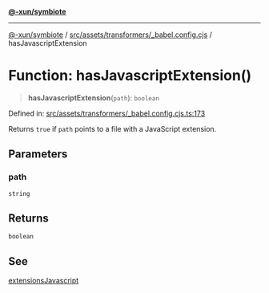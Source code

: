 [**@-xun/symbiote**](../../../../../README.md)

***

[@-xun/symbiote](../../../../../README.md) / [src/assets/transformers/\_babel.config.cjs](../README.md) / hasJavascriptExtension

# Function: hasJavascriptExtension()

> **hasJavascriptExtension**(`path`): `boolean`

Defined in: [src/assets/transformers/\_babel.config.cjs.ts:173](https://github.com/Xunnamius/symbiote/blob/908c431db89704ad2ba40df41a9bf223c568ccfa/src/assets/transformers/_babel.config.cjs.ts#L173)

Returns `true` if `path` points to a file with a JavaScript extension.

## Parameters

### path

`string`

## Returns

`boolean`

## See

[extensionsJavascript](../variables/extensionsJavascript.md)
